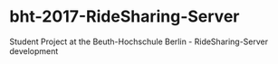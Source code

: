 # bht-2017-RideSharing-Server
Student Project at the Beuth-Hochschule Berlin - RideSharing-Server development  
